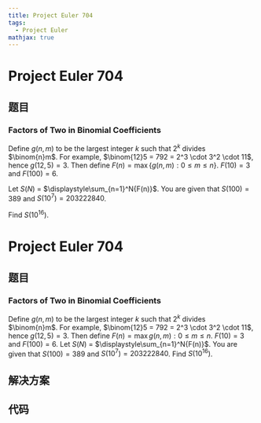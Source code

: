 ```yaml
---
title: Project Euler 704
tags:
  - Project Euler
mathjax: true
---
```

<escape><!-- more --></escape>
    
# Project Euler 704
## 题目
### Factors of Two in Binomial Coefficients


Define $g(n, m)$ to be the largest integer $k$ such that $2^k$ divides $\binom{n}m$. 
For example, $\binom{12}5 = 792 = 2^3 \cdot 3^2 \cdot 11$, hence $g(12, 5) = 3$. 
Then define $F(n) = \max \{ g(n, m) : 0 \le m \le n \}$. $F(10) = 3$ and $F(100) = 6$.


Let $S(N)$ = $\displaystyle\sum_{n=1}^N{F(n)}$. You are given that $S(100) = 389$ and $S(10^7) = 203222840$.


Find $S(10^{16})$.



# Project Euler 704
## 题目
### Factors of Two in Binomial Coefficients

Define $g(n, m)$ to be the largest integer $k$ such that $2^k$ divides $\binom{n}m$. For example, $\binom{12}5 = 792 = 2^3 \cdot 3^2 \cdot 11$, hence $g(12, 5) = 3$. Then define $F(n) = \max { g(n, m) : 0 \le m \le n }$. $F(10) = 3$ and $F(100) = 6$.
Let $S(N)$ = $\displaystyle\sum_{n=1}^N{F(n)}$. You are given that $S(100) = 389$ and $S(10^7) = 203222840$.
Find $S(10^{16})$.


## 解决方案


## 代码


